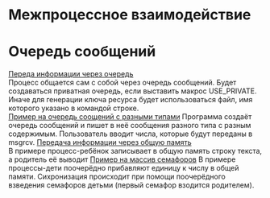 # Межпроцессное взаимодействие

# Очередь сообщений

[Переда информации через очередь](queue.c)  
Процесс общается сам с собой через очередь сообщений.
Будет создаваться приватная очередь, если выставить макрос USE_PRIVATE.
Иначе для генерации ключа ресурса будет использоваться файл, имя которого указано в командой строке.  
[Пример на очередь соощений с разными типами](diff_queue.c)
Программа создаёт очередь сообщений и пишет в неё сообщения разного типа с разным содержимым.
Пользователь вводит числа, которые будут переданы в msgrcv.
[Передача информации через общую память](shmem.c)  
В примере процесс-ребёнок записывает в общую память строку текста, а родитель её выводит
[Пример на массив семафоров](order.c)
В примере процессы-дети поочерёдно прибавляют единицу к числу в общей памяти.
Сихронизация происходит при помощи поочерёдного взведения семафоров детьми (первый семафор взодится родителем).